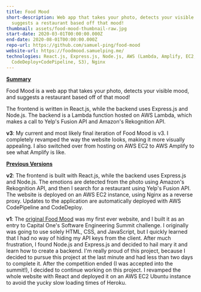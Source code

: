 ```yaml
---
title: Food Mood
short-description: Web app that takes your photo, detects your visible mood, and
  suggests a restaurant based off that mood!
thumbnail: assets/food-mood-thumbnail-raw.jpg
start-date: 2020-03-01T00:00:00.000Z
end-date: 2020-08-01T00:00:00.000Z
repo-url: https://github.com/samuel-ping/food-mood
website-url: https://foodmood.samuelping.me/
technologies: React.js, Express.js, Node.js, AWS (Lambda, Amplify, EC2,
  CodeDeploy+CodePipeline, S3), Nginx
---
```

<ins>**Summary**</ins>

Food Mood is a web app that takes your photo, detects your visible mood, and suggests a restaurant based off of that mood!

The frontend is written in React.js, while the backend uses Express.js and Node.js. The backend is a Lambda function hosted on AWS Lambda, which makes a call to Yelp's Fusion API and Amazon's Rekognition API.

**v3**: My current and most likely final iteration of Food Mood is v3. I completely revamped the way the website looks, making it more visually appealing. I also switched over from hosting on AWS EC2 to AWS Amplify to see what Amplify is like.

<ins>**Previous Versions**</ins>

**v2**: The frontend is built with React.js, while the backend uses Express.js and Node.js. The emotions are detected from the photo using Amazon's Rekognition API, and then I search for a restaurant using Yelp's Fusion API. The website is deployed on an AWS EC2 instance, using Nginx as a reverse proxy. Updates to the application are automatically deployed with AWS CodePipeline and CodeDeploy.

**v1**: The [original Food Mood](https://oldmyfoodmood.herokuapp.com/) was my first ever website, and I built it as an entry to Capital One's Software Engineering Summit challenge. I originally was going to use solely HTML, CSS, and JavaScript, but I quickly learned that I had no way of hiding my API keys from the client. After much frustration, I found Node.js and Express.js and decided to hail mary it and learn how to create a backend. I'm really proud of this project, because I decided to pursue this project at the last minute and had less than two days to complete it. After the competition ended (I was accepted into the summit!), I decided to continue working on this project. I revamped the whole website with React and deployed it on an AWS EC2 Ubuntu instance to avoid the yucky slow loading times of Heroku.
